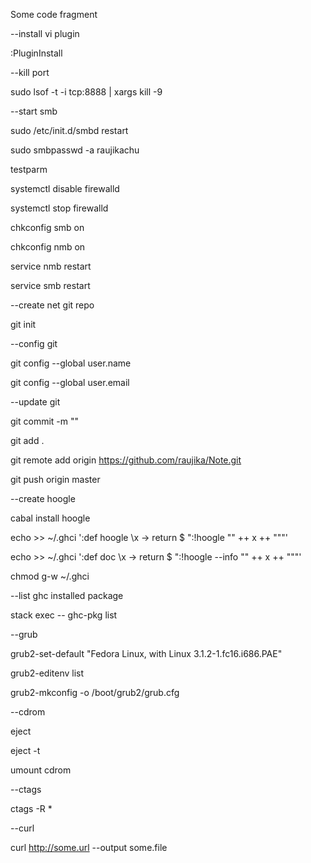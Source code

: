 Some code fragment

--install vi plugin

:PluginInstall

--kill port

sudo lsof -t -i tcp:8888 | xargs kill -9

--start smb

sudo /etc/init.d/smbd restart

sudo smbpasswd -a raujikachu

testparm

systemctl disable firewalld

systemctl stop firewalld

chkconfig smb on

chkconfig nmb on

service nmb restart

service smb restart

--create net git repo

git init

--config git

git config --global user.name

git config --global user.email

--update git

git commit -m ""

git add .

git remote add origin https://github.com/raujika/Note.git

git push origin master

--create hoogle

cabal install hoogle

echo >> ~/.ghci ':def hoogle \x -> return $ ":!hoogle \"" ++ x ++ "\""'

echo >> ~/.ghci ':def doc \x -> return $ ":!hoogle --info \"" ++ x ++ "\""'

chmod g-w ~/.ghci

--list ghc installed package

stack exec -- ghc-pkg list

--grub

grub2-set-default "Fedora Linux, with Linux 3.1.2-1.fc16.i686.PAE"

grub2-editenv list

grub2-mkconfig -o /boot/grub2/grub.cfg

--cdrom

eject

eject -t

umount cdrom

--ctags

ctags -R *

--curl

curl http://some.url --output some.file
